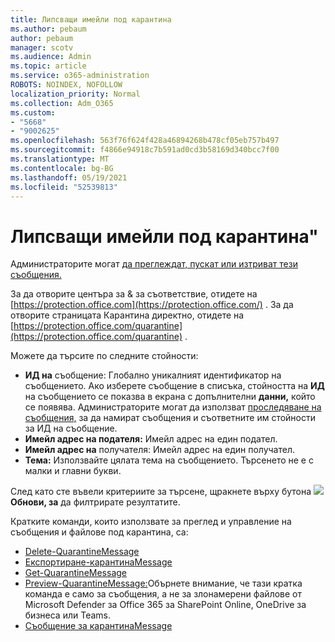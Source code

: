 ```yaml
---
title: Липсващи имейли под карантина
ms.author: pebaum
author: pebaum
manager: scotv
ms.audience: Admin
ms.topic: article
ms.service: o365-administration
ROBOTS: NOINDEX, NOFOLLOW
localization_priority: Normal
ms.collection: Adm_O365
ms.custom:
- "5668"
- "9002625"
ms.openlocfilehash: 563f76f624f428a46894268b478cf05eb757b497
ms.sourcegitcommit: f4866e94918c7b591ad0cd3b58169d340bcc7f00
ms.translationtype: MT
ms.contentlocale: bg-BG
ms.lasthandoff: 05/19/2021
ms.locfileid: "52539813"
---
```

# <a name="missing-emails-in-quarantine"></a>Липсващи имейли под карантина"

Администраторите могат [да преглеждат, пускат или изтриват тези съобщения.](/microsoft-365/security/office-365-security/manage-quarantined-messages-and-files)

За да отворите центъра за & за съответствие, отидете на [https://protection.office.com](https://protection.office.com/) . За да отворите страницата Карантина директно, отидете на [https://protection.office.com/quarantine](https://protection.office.com/quarantine) .  

Можете да търсите по следните стойности:  

- **ИД на** съобщение: Глобално уникалният идентификатор на съобщението. Ако изберете съобщение в списъка, стойността на  **ИД**  на съобщението се показва в екрана с допълнителни  **данни,**  който се появява. Администраторите могат да използват [проследяване на съобщения,](/microsoft-365/security/office-365-security/message-trace-scc) за да намират съобщения и съответните им стойности за ИД на съобщение.
- **Имейл адрес на подателя:** Имейл адрес на един подател.
- **Имейл адрес на** получателя: Имейл адрес на един получател.
- **Тема:** Използвайте цялата тема на съобщението. Търсенето не е с малки и главни букви.

След като сте въвели критериите за търсене, щракнете върху бутона ![ ](/microsoft-365/media/scc-quarantine-refresh.png?view=o365-worldwide) **Обнови, за** да филтрирате резултатите.

Кратките команди, които използвате за преглед и управление на съобщения и файлове под карантина, са:
- [Delete-QuarantineMessage](/powershell/module/exchange/delete-quarantinemessage)
- [Експортиране-карантинаMessage](/powershell/module/exchange/export-quarantinemessage)
- [Get-QuarantineMessage](/powershell/module/exchange/get-quarantinemessage)
- [Preview-QuarantineMessage:](/powershell/module/exchange/preview-quarantinemessage)Обърнете внимание, че тази кратка команда е само за съобщения, а не за злонамерени файлове от Microsoft Defender за Office 365 за SharePoint Online, OneDrive за бизнеса или Teams.
- [Съобщение за карантинаMessage](/powershell/module/exchange/release-quarantinemessage)
